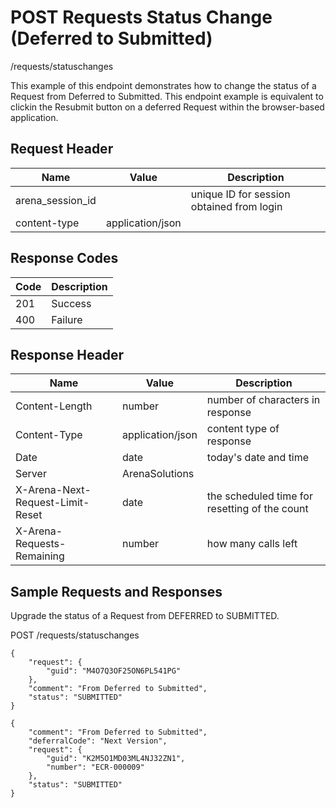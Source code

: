 # POST Requests Status Change (Deferred to Submitted)


/requests/statuschanges

This example of this endpoint demonstrates how to change the status of a Request from Deferred to Submitted. This endpoint example is equivalent to clickin the Resubmit button on  a deferred Request within the browser\-based application.

## Request Header

| Name<br> | Value<br> | Description<br> |
|  --- |  --- |  --- | 
| arena_session_id<br> |   | unique ID for session obtained from login<br> |
| content\-type<br> | application/json<br> |   |

## Response Codes

| Code<br> | Description<br> |
|  --- |  --- | 
| 201<br> | Success<br> |
| 400<br> | Failure<br> |

## Response Header

| Name<br> | Value<br> | Description<br> |
|  --- |  --- |  --- | 
| Content\-Length<br> | number<br> | number of characters in response<br> |
| Content\-Type<br> | application/json<br> | content type of response<br> |
| Date<br> | date<br> | today's date and time<br> |
| Server<br> | ArenaSolutions<br> |   |
| X\-Arena\-Next\-Request\-Limit\-Reset<br> | date<br> | the scheduled time for resetting of the count<br> |
| X\-Arena\-Requests\-Remaining<br> | number<br> | how many calls left<br> |

## Sample Requests and Responses
Upgrade the status of a Request from DEFERRED to SUBMITTED.



POST /requests/statuschanges



```
{
    "request": {
        "guid": "M4O7Q3OF25ON6PL541PG"
    },
    "comment": "From Deferred to Submitted",
    "status": "SUBMITTED"
}
```


```
{
    "comment": "From Deferred to Submitted",
    "deferralCode": "Next Version",
    "request": {
        "guid": "K2M5O1MD03ML4NJ32ZN1",
        "number": "ECR-000009"
    },
    "status": "SUBMITTED"
}
```
